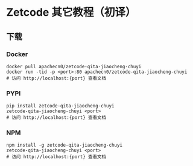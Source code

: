 # Zetcode 其它教程（初译）

## 下载

### Docker

```
docker pull apachecn0/zetcode-qita-jiaocheng-chuyi
docker run -tid -p <port>:80 apachecn0/zetcode-qita-jiaocheng-chuyi
# 访问 http://localhost:{port} 查看文档
```

### PYPI

```
pip install zetcode-qita-jiaocheng-chuyi
zetcode-qita-jiaocheng-chuyi <port>
# 访问 http://localhost:{port} 查看文档
```

### NPM

```
npm install -g zetcode-qita-jiaocheng-chuyi
zetcode-qita-jiaocheng-chuyi <port>
# 访问 http://localhost:{port} 查看文档
```